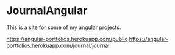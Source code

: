 # JournalAngular
This is a site for some of my angular projects.

https://angular-portfolios.herokuapp.com/public
https://angular-portfolios.herokuapp.com/journal/journal
